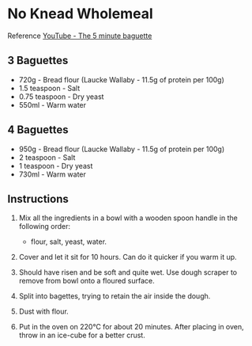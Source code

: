 # No Knead Wholemeal
Reference [YouTube - The 5 minute baguette](https://www.youtube.com/watch?v=Z-husjZkxHw)

## 3 Baguettes
- 720g - Bread flour (Laucke Wallaby - 11.5g of protein per 100g)
- 1.5 teaspoon - Salt
- 0.75 teaspoon - Dry yeast
- 550ml - Warm water

## 4 Baguettes
- 950g - Bread flour (Laucke Wallaby - 11.5g of protein per 100g)
- 2 teaspoon - Salt
- 1 teaspoon - Dry yeast
- 730ml - Warm water

## Instructions
1. Mix all the ingredients in a bowl with a wooden spoon handle in the following order:
   - flour, salt, yeast, water.


2. Cover and let it sit for 10 hours. Can do it quicker if you warm it up.


3. Should have risen and be soft and quite wet. Use dough scraper to remove from bowl onto a floured surface.


4. Split into bagettes, trying to retain the air inside the dough.


5. Dust with flour.


6. Put in the oven on 220°C for about 20 minutes. After placing in oven, throw in an ice-cube for a better crust. 
